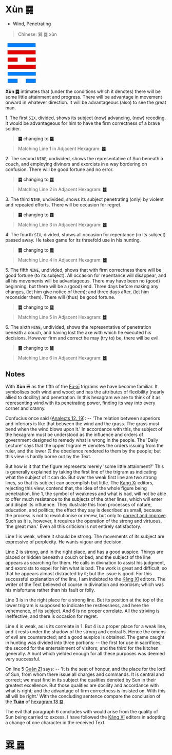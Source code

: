 # Xùn ䷸

* Wind, Penetrating

> Chinese: 巽 ䷸ xùn

<a id="p-189"/>

<img src="shapes/57.10.jpg" width="101" alt="巽">

**Xùn ䷸** intimates that (under the conditions which it denotes) there will be some little attainment and progress.
There will be advantage in movement onward in whatever direction. It will be advantageous (also) to see the great man.

<a id="p-190"/>

1.<a id="57.1"/> The first `SIX`, divided, shows its subject (now) advancing, (now) receding. It would be advantageous for him to have the firm correctness of a brave soldier.

> **䷸** changing to [**䷈**](e5b08fe7959cxiaoxu.md#9.1)

> Matching Line 1 in Adjacent Hexagram: [**䷹**](e58591dui.md#58.1)

2.<a id="57.2"/> The second `NINE`, undivided, shows the representative of Sun beneath a couch, and employing diviners and exorcists in a way bordering on confusion. There will be good fortune and no error.

> **䷸** changing to [**䷴**](e6b890jian.md#53.2)

> Matching Line 2 in Adjacent Hexagram: [**䷹**](e58591dui.md#58.2)

3.<a id="57.3"/> The third `NINE`, undivided, shows its subject penetrating (only) by violent and repeated efforts. There will be occasion for regret.

> **䷸** changing to [**䷺**](e6b6a3huan.md#59.3)

> Matching Line 3 in Adjacent Hexagram: [**䷹**](e58591dui.md#58.3)

4.<a id="57.4"/> The fourth `SIX`, divided, shows all occasion for repentance (in its subject) passed away. He takes game for its threefold use in his hunting.

> **䷸** changing to [**䷫**](e5a7a4gou.md#44.4)

> Matching Line 4 in Adjacent Hexagram: [**䷹**](e58591dui.md#58.4)

5.<a id="57.5"/> The fifth `NINE`, undivided, shows that with firm correctness there will be good fortune (to its subject). All occasion for repentance will disappear, and all his movements will be advantageous. There may have been no (good) beginning, but there will be a (good) end. Three days before making any changes, (let him give notice of them); and three days after, (let him reconsider them). There will (thus) be good fortune.

> **䷸** changing to [**䷑**](e89b8agu.md#18.5)

> Matching Line 5 in Adjacent Hexagram: [**䷹**](e58591dui.md#58.5)

<a id="p-191"/>

6.<a id="57.6"/> The sixth `NINE`, undivided, shows the representative of penetration beneath a couch, and having lost the axe with which he executed his decisions. However firm and correct he may (try to) be, there will be evil.

> **䷸** changing to [**䷯**](e4ba95jing.md#48.6)

> Matching Line 6 in Adjacent Hexagram: [**䷹**](e58591dui.md#58.6)

## Notes

With **Xùn ☴** as the fifth of the [Fú-xī](https://en.wikipedia.org/wiki/Fuxi) trigrams we have become familiar. It symbolises both wind and wood; and has the attributes of flexibility (nearly allied to docility) and penetration. In this hexagram we are to think of it as representing wind with its penetrating power, finding its way into every corner and cranny.

Confucius once said ([Analects 12. 19](https://ctext.org/dictionary.pl?if=en&id=1400&remap=gb)): -- 'The relation between superiors and inferiors is like that between the wind and the grass. The grass must bend when the wind blows upon it.' In accordance with this, the subject of the hexagram must be understood as the influence and orders of government designed to remedy what is wrong in the people. The 'Daily Lecture' says that the upper trigram ☴ denotes the orders issuing from the ruler, and the lower ☴ the obedience rendered to them by the people; but this view is hardly borne out by the Text.

But how is it that the figure represents merely 'some little attainment?' This is generally explained by taking the first line of the trigram as indicating what the subject of it can do. But over the weak first line are two strong lines, so that its subject can accomplish but little. The [Kāng Xī](https://en.wikipedia.org/wiki/Kangxi_Dictionary) editors, rejecting this view, contend that, the idea of the whole figure being penetration, line 1, the symbol of weakness and what is bad, will not be able to offer much resistance to the subjects of the other lines, which will enter and dispel its influence. They illustrate this from processes of nature, education, and politics; the effect they say is described as small, because the process is not to revolutionise or renew, but only to [correct and improve](e58591dui.md#p-192). Such as it is, however, it requires the operation of the strong and virtuous, 'the great man.' Even all this criticism is not entirely satisfactory.

Line 1 is weak, where it should be strong. The movements of its subject are expressive of perplexity. He wants vigour and decision.

Line 2 is strong, and in the right place, and has a good auspice. Things are placed or hidden beneath a couch or bed; and the subject of the line appears as searching for them. He calls in divination to assist his judgment, and exorcists to expel for him what is bad. The work is great and difficult, so that he appears almost distracted by it; but the issue is good. For this successful explanation of the line, I am indebted to the [Kāng Xī](https://en.wikipedia.org/wiki/Kangxi_Dictionary) editors. The writer of the Text believed of course in divination and exorcism; which was his misfortune rather than his fault or folly.

Line 3 is in the right place for a strong line. But its position at the top of the lower trigram is supposed to indicate the restlessness, and here the vehemence, of its subject. And 6 is no proper correlate. All the striving is ineffective, and there is occasion for regret.

Line 4 is weak, as is its correlate in 1. But 4 is a proper place for a weak line, and it rests under the shadow of the strong and central 5. Hence the omens of evil are counteracted; and a good auspice is obtained. The game caught in hunting was divided into three portions: -- the first for use in sacrifices; the second for the entertainment of visitors; and the third for the kitchen generally. A hunt which yielded enough for all these purposes was deemed very successful.

On line 5 [Guǎn Zǐ](https://en.wikipedia.org/wiki/Guanzi_(text)) says: -- 'It is the seat of honour, and the place for the lord of Sun, from whom there issue all charges and commands. It is central and correct; we must find in its subject the qualities denoted by Sun in their greatest excellence. But those qualities are docility and accordance with what is right; and the advantage of firm correctness is insisted on. With this all will be right.' With the concluding sentence compare the conclusion of the [**Tuàn**](https://ctext.org/book-of-changes/tuan-zhuan) of [hexagram 18 ䷑](e89b8agu.md).

The evil that paragraph 6 concludes with would arise from the quality of Sun being carried to excess. I have followed the [Kāng Xī](https://en.wikipedia.org/wiki/Kangxi_Dictionary) editors in adopting a change of one character in the received Text.

# [巽 ䷸](e5b7bdxun_cn.md)
